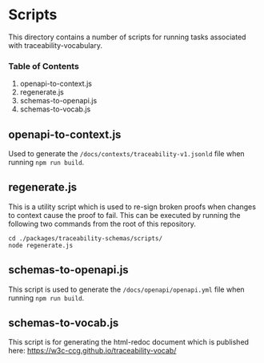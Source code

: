 # Scripts

This directory contains a number of scripts for running tasks associated with
traceability-vocabulary.

### Table of Contents

1. openapi-to-context.js
2. regenerate.js
3. schemas-to-openapi.js
4. schemas-to-vocab.js

## openapi-to-context.js

Used to generate the `/docs/contexts/traceability-v1.jsonld` file when running `npm run build`.

## regenerate.js

This is a utility script which is used to re-sign broken proofs when changes to context cause the proof to
fail. This can be executed by running the following two commands from the root of this repository.

```
cd ./packages/traceability-schemas/scripts/
node regenerate.js
```

## schemas-to-openapi.js

This script is used to generate the `/docs/openapi/openapi.yml` file when running `npm run build`.

## schemas-to-vocab.js

This script is for generating the html-redoc document which is published here: https://w3c-ccg.github.io/traceability-vocab/
